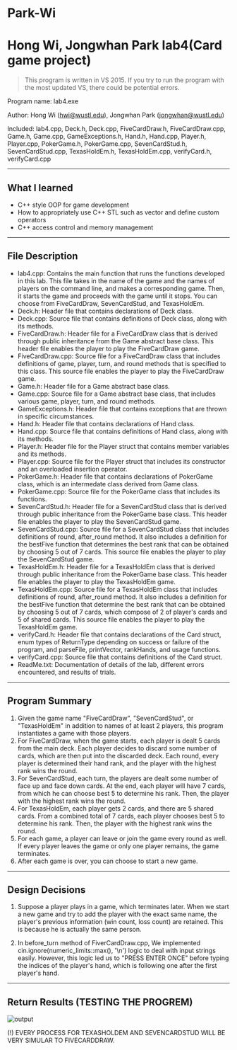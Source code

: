 # Park-Wi

Hong Wi, Jongwhan Park lab4(Card game project)
===========================
> This program is written in VS 2015. If you try to run the program with the most updated VS, there could be potential errors.

Program name: lab4.exe

Author: Hong Wi (hwi@wustl.edu), Jongwhan Park (jongwhan@wustl.edu)

Included: lab4.cpp, Deck.h, Deck.cpp, FiveCardDraw.h, FiveCardDraw.cpp, Game.h, Game.cpp, GameExceptions.h, Hand.h, Hand.cpp, Player.h, Player.cpp, PokerGame.h, PokerGame.cpp, SevenCardStud.h, SevenCardStud.cpp, TexasHoldEm.h, TexasHoldEm.cpp, verifyCard.h, verifyCard.cpp

----------------
What I learned
----------------
- C++ style OOP for game development 
- How to appropriately use C++ STL such as vector and define custom operators
- C++ access control and memory management

----------------
File Description
----------------
- lab4.cpp: Contains the main function that runs the functions developed in this lab. This file takes in the name of the game and the names of players on the command line, and makes a corresponding game. Then, it starts the game and proceeds with the game until it stops. You can choose from FiveCardDraw, SevenCardStud, and TexasHoldEm.
- Deck.h: Header file that contains declarations of Deck class.
- Deck.cpp: Source file that contains definitions of Deck class, along with its methods.
- FiveCardDraw.h: Header file for a FiveCardDraw class that is derived through public inheritance from the Game abstract base class. This header file enables the player to play the FiveCardDraw game.
- FiveCardDraw.cpp: Source file for a FiveCardDraw class that includes definitions of game, player, turn, and round methods that is specified to this class. This source file enables the player to play the FiveCardDraw game.
- Game.h: Header file for a Game abstract base class.
- Game.cpp: Source file for a Game abstract base class, that includes various game, player, turn, and round methods.
- GameExceptions.h: Header file that contains exceptions that are thrown in specific circumstances.
- Hand.h: Header file that contains declarations of Hand class.
- Hand.cpp: Source file that contains definitions of Hand class, along with its methods.
- Player.h: Header file for the Player struct that contains member variables and its methods.
- Player.cpp: Source file for the Player struct that includes its constructor and an overloaded insertion operator.
- PokerGame.h: Header file that contains declarations of PokerGame class, which is an intermedate class derived from Game class.
- PokerGame.cpp: Source file for the PokerGame class that includes its functions.
- SevenCardStud.h: Header file for a SevenCardStud class that is derived through public inheritance from the PokerGame base class. This header file enables the player to play the SevenCardStud game.
- SevenCardStud.cpp: Source file for a SevenCardStud class that includes definitions of round, after_round method. It also includes a definition for the bestFive function that determines the best rank that can be obtained by choosing 5 out of 7 cards. This source file enables the player to play the SevenCardStud game.
- TexasHoldEm.h: Header file for a TexasHoldEm class that is derived through public inheritance from the PokerGame base class. This header file enables the player to play the TexasHoldEm game.
- TexasHoldEm.cpp: Source file for a TexasHoldEm class that includes definitions of round, after_round method. It also includes a definition for the bestFive function that determine the best rank that can be obtained by choosing 5 out of 7 cards, which compose of 2 of player's cards and 5 of shared cards. This source file enables the player to play the TexasHoldEm game.
- verifyCard.h: Header file that contains declarations of the Card struct, enum types of ReturnType depending on success or failure of the program, and parseFile, printVector, rankHands, and usage functions.
- verifyCard.cpp: Source file that contains definitions of the Card struct.
- ReadMe.txt: Documentation of details of the lab, different errors encountered, and results of trials.

---------------
Program Summary
---------------
1. Given the game name "FiveCardDraw", "SevenCardStud", or "TexasHoldEm" in addition to names of at least 2 players, this program instantiates a game with those players. 
2. For FiveCardDraw, when the game starts, each player is dealt 5 cards from the main deck. Each player decides to discard some number of cards, which are then put into the discarded deck. Each round, every player is determined their hand rank, and the player with the highest rank wins the round.
3. For SevenCardStud, each turn, the players are dealt some number of face up and face down cards. At the end, each player will have 7 cards, from which he can choose best 5 to determine his rank. Then, the player with the highest rank wins the round.
4. For TexasHoldEm, each player gets 2 cards, and there are 5 shared cards. From a combined total of 7 cards, each player chooses best 5 to determine his rank. Then, the player with the highest rank wins the round.
5. For each game, a player can leave or join the game every round as well. If every player leaves the game or only one player remains, the game terminates. 
6. After each game is over, you can choose to start a new game. 


----------------
Design Decisions
----------------
1. Suppose a player plays in a game, which terminates later. When we start a new game and try to add the player with the exact same name, the player's previous information (win count, loss count) are retained. This is because he is actually the same person. 

2. In before_turn method of FiverCardDraw.cpp, We implemented cin.ignore(numeric_limits<streamsize>::max(), '\n') logic to deal with input strings easily. However, this logic led us to "PRESS ENTER ONCE" before typing the indices of the player's hand, which is following one after the first player's hand. 


--------------
Return Results (TESTING THE PROGREM)
--------------

![output](https://user-images.githubusercontent.com/21351568/47060581-d2183680-d193-11e8-8d11-96b4b8ae8ecb.png)

(!) EVERY PROCESS FOR TEXASHOLDEM AND SEVENCARDSTUD WILL BE VERY SIMULAR TO FIVECARDDRAW.
